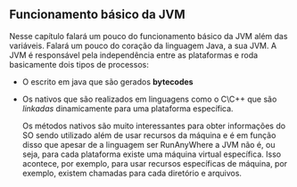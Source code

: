 ## Funcionamento básico da JVM


Nesse capítulo falará um pouco do funcionamento básico da JVM além das variáveis. Falará um pouco do coração da linguagem Java, a sua JVM. A JVM é responsável pela independência entre as plataformas e roda basicamente dois tipos de processos: 

* O escrito em java que são gerados **bytecodes** 
* Os nativos que são realizados em linguagens como o C\C++ que são *linkadas* dinamicamente para uma plataforma específica.

	Os métodos nativos são muito interessantes para obter informações do SO sendo utilizado além de usar recursos da máquina e é em função disso que apesar de a linguagem ser RunAnyWhere a JVM não é, ou seja, para cada plataforma existe uma máquina virtual específica. Isso acontece, por exemplo, para usar recursos específicas de máquina, por exemplo, existem chamadas para cada diretório e arquivos.